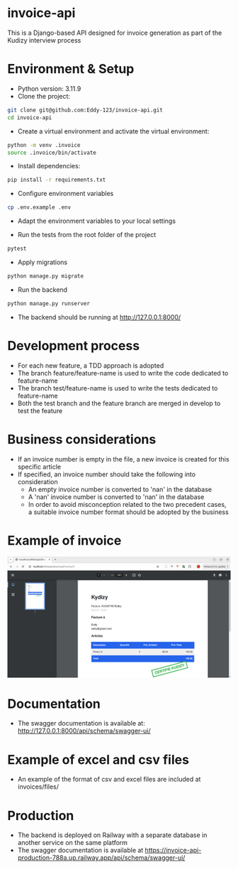 # invoice-api

This is a Django-based API designed for invoice generation as part of the Kudizy interview process

# Environment & Setup

- Python version: 3.11.9
- Clone the project:

```bash
git clone git@github.com:Eddy-123/invoice-api.git
cd invoice-api
```

- Create a virtual environment and activate the virtual environment:

```bash
python -m venv .invoice
source .invoice/bin/activate
```

- Install dependencies:

```bash
pip install -r requirements.txt
```

- Configure environment variables

```bash
cp .env.example .env
```

- Adapt the environment variables to your local settings

- Run the tests from the root folder of the project

```bash
pytest
```

- Apply migrations

```bash
python manage.py migrate
```

- Run the backend

```bash
python manage.py runserver
```

- The backend should be running at http://127.0.0.1:8000/

# Development process

- For each new feature, a TDD approach is adopted
- The branch feature/feature-name is used to write the code dedicated to feature-name
- The branch test/feature-name is used to write the tests dedicated to feature-name
- Both the test branch and the feature branch are merged in develop to test the feature

# Business considerations

- If an invoice number is empty in the file, a new invoice is created for this specific article
- If specified, an invoice number should take the following into consideration
  - An empty invoice number is converted to 'nan' in the database
  - A 'nan' invoice number is converted to 'nan' in the database
  - In order to avoid misconception related to the two precedent cases, a suitable invoice number format should be adopted by the business

# Example of invoice

![Generated Invoice](invoices/files/Facture_kudizy.png)

# Documentation

- The swagger documentation is available at: http://127.0.0.1:8000/api/schema/swagger-ui/

# Example of excel and csv files

- An example of the format of csv and excel files are included at invoices/files/

# Production

- The backend is deployed on Railway with a separate database in another service on the same platform
- The swagger documentation is available at https://invoice-api-production-788a.up.railway.app/api/schema/swagger-ui/
